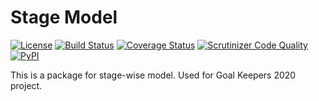 # Stage Model

[![License](https://img.shields.io/badge/License-BSD%202--Clause-orange.svg)](https://opensource.org/licenses/BSD-2-Clause)
[![Build Status](https://travis-ci.com/ihmeuw-msca/stagemodel.svg?branch=master)](https://travis-ci.org/ihmeuw-msca/stagemodel)
[![Coverage Status](https://coveralls.io/repos/github/ihmeuw-msca/stagemodel/badge.svg?branch=master)](https://coveralls.io/github/ihmeuw-msca/stagemodel?branch=master)
[![Scrutinizer Code Quality](https://scrutinizer-ci.com/g/ihmeuw-msca/stagemodel/badges/quality-score.png?b=master)](https://scrutinizer-ci.com/g/ihmeuw-msca/stagemodel/?branch=master)
[![PyPI](https://img.shields.io/pypi/v/ihmeuw-msca.svg)](https://badge.fury.io/py/ihmeuw-msca)

This is a package for stage-wise model.
Used for Goal Keepers 2020 project.

